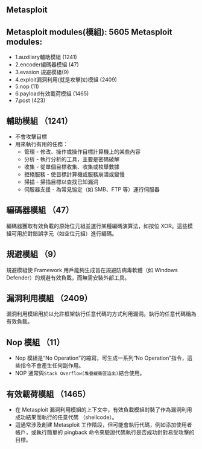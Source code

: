 ## Metasploit

## Metasploit modules(模組): 5605 Metasploit modules:
- 1.auxiliary輔助模組 (1241)
- 2.encoder編碼器模組 (47)
- 3.evasion 規避模組(9)
- 4.exploit漏洞利用(就是攻擊拉)模組 (2409)
- 5.nop (11)
- 6.payload有效載荷模組 (1465)
- 7.post (423)

## 輔助模組 （1241）
- 不會攻擊目標
- 用來執行有用的任務：
  - 管理 - 修改、操作或操作目標計算機上的某些內容
  - 分析 - 執行分析的工具，主要是密碼破解
  - 收集 - 從單個目標收集、收集或枚舉數據
  - 拒絕服務 - 使目標計算機或服務崩潰或變慢
  - 掃描 - 掃描目標以查找已知漏洞
  - 伺服器支援 - 為常見協定（如 SMB、FTP 等）運行伺服器

## 編碼器模組 （47）
編碼器獲取有效負載的原始位元組並運行某種編碼演算法，如按位 XOR。這些模組可用於對錯誤字元（如空位元組）進行編碼。

## 規避模組 （9）
規避模組使 Framework 用戶能夠生成旨在規避防病毒軟體（如 Windows Defender）的規避有效負載，而無需安裝外部工具。

## 漏洞利用模組 （2409）
漏洞利用模組用於以允許框架執行任意代碼的方式利用漏洞。執行的任意代碼稱為有效負載。


## Nop 模組 （11）
- Nop 模組是“No Operation”的縮寫，可生成一系列“No Operation”指令，這些指令不會產生任何副作用。
- NOP 通常與`Stack Overflow(堆疊緩衝區溢出)`結合使用。

## 有效載荷模組 （1465）
- 在 Metasploit 漏洞利用模組的上下文中，有效負載模組封裝了作為漏洞利用成功結果而執行的任意代碼 （shellcode）。
- 這通常涉及創建 Metasploit 工作階段，但可能會執行代碼，例如添加使用者帳戶，或執行簡單的 pingback 命令來驗證代碼執行是否成功針對易受攻擊的目標。
